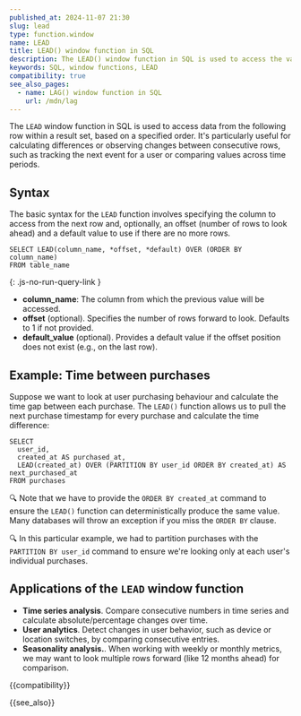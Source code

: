 ```yaml
---
published_at: 2024-11-07 21:30
slug: lead
type: function.window
name: LEAD
title: LEAD() window function in SQL
description: The LEAD() window function in SQL is used to access the value from the following row in the same result set, based on a specific ordering.
keywords: SQL, window functions, LEAD
compatibility: true
see_also_pages:
  - name: LAG() window function in SQL
    url: /mdn/lag
---
```


The `LEAD` window function in SQL is used to access data from the following row within a result set, based on a specified order. It's particularly useful for calculating differences or observing changes between consecutive rows, such as tracking the next event for a user or comparing values across time periods.

## Syntax

The basic syntax for the `LEAD` function involves specifying the column to access from the next row and, optionally, an offset (number of rows to look ahead) and a default value to use if there are no more rows.

~~~pgsql
SELECT LEAD(column_name, *offset, *default) OVER (ORDER BY column_name)
FROM table_name
~~~
{: .js-no-run-query-link }

- **column_name**: The column from which the previous value will be accessed.
- **offset** (optional). Specifies the number of rows forward to look. Defaults to 1 if not provided.
- **default_value** (optional). Provides a default value if the offset position does not exist (e.g., on the last row).

## Example: Time between purchases

Suppose we want to look at user purchasing behaviour and calculate the time gap between each purchase. The `LEAD()` function allows us to pull the next purchase timestamp for every purchase and calculate the time difference:

~~~pgsql
SELECT
  user_id,
  created_at AS purchased_at,
  LEAD(created_at) OVER (PARTITION BY user_id ORDER BY created_at) AS next_purchased_at
FROM purchases
~~~

:mag: Note that we have to provide the `ORDER BY created_at` command to ensure the `LEAD()` function can deterministically produce the same value. Many databases will throw an exception if you miss the `ORDER BY` clause.

:mag: In this particular example, we had to partition purchases with the `PARTITION BY user_id` command to ensure we're looking only at each user's individual purchases.

## Applications of the `LEAD` window function

- **Time series analysis**. Compare consecutive numbers in time series and calculate absolute/percentage changes over time.
- **User analytics**. Detect changes in user behavior, such as device or location switches, by comparing consecutive entries.
- **Seasonality analysis.**. When working with weekly or monthly metrics, we may want to look multiple rows forward (like 12 months ahead) for comparison.

{{compatibility}}

{{see_also}}
